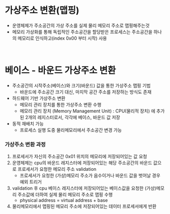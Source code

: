 # 가상주소 변환(맵핑)
* 운영체제가 주소공간의 가상 주소를 실제 물리 메모리 주소로 맵핑해주는것
* 메모리 가상화를 통해 독립적인 주소공간을 할당받은 프로세스는 주소공간을 하나의 메모리로 인식하고(index 0x00 부터 시작) 사용

<br>

# 베이스 - 바운드 가상주소 변환
* 주소공간의 시작주소(베이스)와 크기(바운드) 값을 통한 가상주소 맵핑 기법
   * 바운드에 주소공간 크기 대신, 마지막 공간 주소를 저장하는 방식도 존재
* 하드웨어 기반 가상주소 변환
   * 메모리 관리 장치를 통한 가상주소 변환 수행
   * 메모리 관리 장치 (Memory Management Unit) : CPU(물리적 장치) 에 추가된 2개의 레지스터로서, 각각에 베이스, 바운드 값 저장
* 동적 재배치 가능
   * 프로세스 실행 도중 물리메모리에서 주소공간 변경 가능

### 가상주소 변환 과정
1. 프로세서가 자신의 주소공간 0x01 위치의 메모리에 저장되어있는 값 요청
2. 운영체제는 cpu의 바운드 레지스터에 저장되어있는 해당 주소공간의 바운드 값으로 프로세서가 요청한 메모리 주소 validation
   * 프로세서가 요청한 (가상)메모리 주소가 음수이거나 바운드 값을 벗어날 경우 예외 트리거
3. validation 후 cpu 베이스 레지스터에 저장되어있는 베이스값을 요청한 (가상)메모리 주소값에 더하여 실제 물리 메모리 주소로 맵핑 수행
   * physical address = virtual address + base
4. 물리메모리에서 맵핑된 메모리 주소에 저장되어있는 데이터 프로세서에게 반환 
 